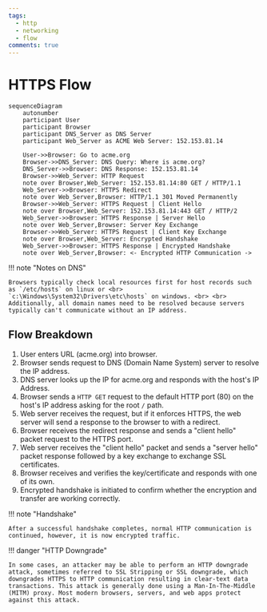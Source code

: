 ```yaml
---
tags:
  - http
  - networking
  - flow
comments: true
---
```


# HTTPS Flow

``` mermaid
sequenceDiagram
	autonumber
	participant User
	participant Browser
	participant DNS_Server as DNS Server
	participant Web_Server as ACME Web Server: 152.153.81.14

	User->>Browser: Go to acme.org
	Browser->>DNS_Server: DNS Query: Where is acme.org?
	DNS_Server->>Browser: DNS Response: 152.153.81.14
	Browser->>Web_Server: HTTP Request
	note over Browser,Web_Server: 152.153.81.14:80 GET / HTTP/1.1
	Web_Server->>Browser: HTTPS Redirect
	note over Web_Server,Browser: HTTP/1.1 301 Moved Permanently
	Browser->>Web_Server: HTTPS Request | Client Hello
	note over Browser,Web_Server: 152.153.81.14:443 GET / HTTP/2
	Web_Server->>Browser: HTTPS Response | Server Hello
	note over Web_Server,Browser: Server Key Exchange
	Browser->>Web_Server: HTTPS Request | Client Key Exchange
	note over Browser,Web_Server: Encrypted Handshake
	Web_Server->>Browser: HTTPS Response | Encrypted Handshake
	note over Web_Server,Browser: <- Encrypted HTTP Communication ->
```
!!! note "Notes on DNS"

	Browsers typically check local resources first for host records such as `/etc/hosts` on linux or <br> `c:\Windows\System32\Drivers\etc\hosts` on windows. <br> <br> Additionally, all domain names need to be resolved because servers typically can't communicate without an IP address. 

## Flow Breakdown

1. User enters URL (acme.org) into browser.
2. Browser sends request to DNS (Domain Name System) server to resolve the IP address. 
3. DNS server looks up the IP for acme.org and responds with the host's IP Address. 
4. Browser sends a `HTTP GET` request to the default HTTP port (80) on the host's IP address asking for the root `/` path. 
5. Web server receives the request, but if it enforces HTTPS, the web server will send a response to the browser to with a redirect. 
6. Browser receives the redirect response and sends a "client hello" packet request to the HTTPS port.  
7. Web server receives the "client hello" packet and sends a "server hello" packet response followed by a key exchange to exchange SSL certificates. 
8. Browser receives and verifies the key/certificate and responds with one of its own. 
9. Encrypted handshake is initiated to confirm whether the encryption and transfer are working correctly. 

!!! note "Handshake"
	
	After a successful handshake completes, normal HTTP communication is continued, however, it is now encrypted traffic. 

!!! danger "HTTP Downgrade"

	In some cases, an attacker may be able to perform an HTTP downgrade attack, sometimes referred to SSL Stripping or SSL downgrade, which downgrades HTTPS to HTTP communication resulting in clear-text data transactions. This attack is generally done using a Man-In-The-Middle (MITM) proxy. Most modern browsers, servers, and web apps protect against this attack. 

